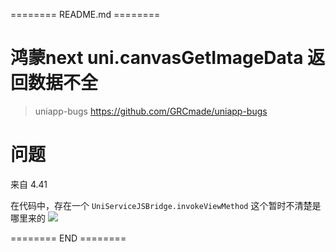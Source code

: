 ======== README.md ========

# 鸿蒙next uni.canvasGetImageData 返回数据不全
> uniapp-bugs https://github.com/GRCmade/uniapp-bugs

# 问题

来自 4.41

在代码中，存在一个 `UniServiceJSBridge.invokeViewMethod` 这个暂时不清楚是哪里来的
![](https://yuhepicgo.oss-cn-beijing.aliyuncs.com/undefined20250214195052153.png)

======== END ========